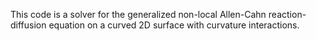 This code is a solver for the generalized non-local Allen-Cahn reaction-diffusion equation on a curved 2D surface
with curvature interactions.
